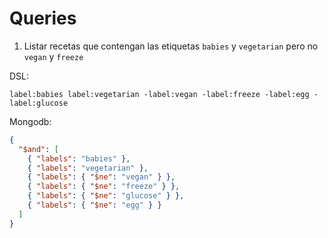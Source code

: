 # Queries

1. Listar recetas que contengan las etiquetas `babies` y `vegetarian` pero no `vegan` y `freeze`

DSL:

```faableql
label:babies label:vegetarian -label:vegan -label:freeze -label:egg -label:glucose
```

Mongodb:

```json
{
  "$and": [
    { "labels": "babies" },
    { "labels": "vegetarian" },
    { "labels": { "$ne": "vegan" } },
    { "labels": { "$ne": "freeze" } },
    { "labels": { "$ne": "glucose" } },
    { "labels": { "$ne": "egg" } }
  ]
}
```
